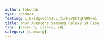 ```yaml
---
author: tokodab
type: product
featimg: 1_Nkldgwvq4mJuL_tirHGVKhfqFN99kei
title: Thor Avengers Samsung Galaxy S9 Case
tags: [samsung, galaxy, s9]
category: [samsung]
---
```

